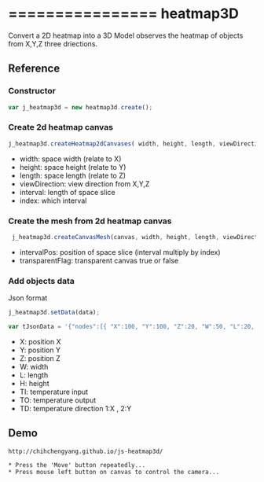 ================ 
heatmap3D
================

Convert a 2D heatmap into a 3D Model observes the heatmap of objects from X,Y,Z three driections.
 
 
##  Reference

###  Constructor 
 
  ```js
  var j_heatmap3d = new heatmap3d.create();
  ```		
  
###  Create 2d heatmap canvas

  ```js
  j_heatmap3d.createHeatmap2dCanvases( width, height, length, viewDirection, interval, index)
  ```	

   * width: space  width (relate to X)
   * height: space  height (relate to Y)
   * length: space  length (relate to Z)
   * viewDirection: view direction from X,Y,Z
   * interval: length of space slice
   * index: which interval
  
###  Create the mesh from 2d heatmap canvas

  ```js
   j_heatmap3d.createCanvasMesh(canvas, width, height, length, viewDirection, intervalPos, transparentFlag);
  ```	

   * intervalPos: position of space slice (interval multiply by index)
   * transparentFlag: transparent canvas true or false
  
### Add objects data

  Json format 

  ```js
  j_heatmap3d.setData(data);
  ```

  ```js
  var tJsonData = '{"nodes":[{ "X":100, "Y":100, "Z":20, "W":50, "L":20, "H":50, "TI":19, "TO":40, "TD":1},{ "X":100, "Y":100, "Z":60, "W":50, "L":20, "H":50, "TI":19, "TO":40, "TD":2}]}';
  ```

  * X: position X
  * Y: position Y
  * Z: position Z
  * W: width
  * L: length
  * H: height
  * TI: temperature input
  * TO: temperature output
  * TD: temperature direction 1:X , 2:Y
  
##  Demo
	
	http://chihchengyang.github.io/js-heatmap3d/
	
	* Press the 'Move' button repeatedly...
	* Press mouse left button on canvas to control the camera...
	

	
	


 